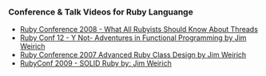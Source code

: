 ### Conference & Talk Videos for Ruby Languange

- [Ruby Conference 2008 - What All Rubyists Should Know About Threads](https://www.youtube.com/watch?v=fK-N_VxdW7g&list=WL&index=3&t=442s)
- [Ruby Conf 12 - Y Not- Adventures in Functional Programming by Jim Weirich
](https://www.youtube.com/watch?v=FITJMJjASUs&t=4s)
- [Ruby Conference 2007 Advanced Ruby Class Design by Jim Weirich](https://www.youtube.com/watch?v=vwBpTgdZBDk)
- [RubyConf 2009 - SOLID Ruby by: Jim Weirich](https://www.youtube.com/watch?v=dKRbsE061u4)


